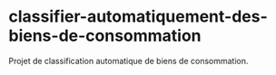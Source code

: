 # classifier-automatiquement-des-biens-de-consommation

Projet de classification automatique de biens de consommation.
